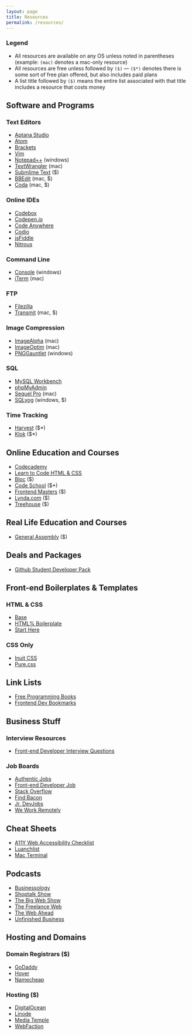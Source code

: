 ```yaml
---
layout: page
title: Resources
permalink: /resources/
---
```


### Legend

- All resources are available on any OS unless noted in parentheses (example: `(mac)` denotes a mac-only resource)
- All resources are free unless followed by `($)` — `($*)` denotes there is some sort of free plan offered, but also includes paid plans
- A list title followed by `($)` means the entire list associated with that title includes a resource that costs money

## Software and Programs

### Text Editors

- [Aptana Studio](http://www.aptana.com/)
- [Atom](https://atom.io/)
- [Brackets](http://brackets.io/)
- [Vim](http://www.vim.org/download.php)
- [Notepad++](http://notepad-plus-plus.org/) (windows)
- [TextWrangler](http://www.barebones.com/products/textwrangler/) (mac)
- [Submlime Text](http://sublimetext.com) ($)
- [BBEdit](http://www.barebones.com/products/bbedit/) (mac, $)
- [Coda](https://panic.com/coda/) (mac, $)

### Online IDEs

- [Codebox](https://www.codebox.io/)
- [Codepen.io](http://codepen.io)
- [Code Anywhere](https://codeanywhere.com/)
- [Codio](https://codio.com/)
- [jsFiddle](http://jsfiddle.net/)
- [Nitrous](https://www.nitrous.io/)

### Command Line

- [Console](http://sourceforge.net/projects/console/) (windows)
- [iTerm](http://iterm2.com/) (mac)

### FTP

- [Filezilla](https://filezilla-project.org/)
- [Transmit](http://panic.com/transmit/) (mac, $)

### Image Compression

- [ImageAlpha](http://pngmini.com/) (mac)
- [ImageOptim](https://imageoptim.com/) (mac)
- [PNGGauntlet](http://pnggauntlet.com/) (windows)

### SQL

- [MySQL Workbench](http://www.mysql.com/products/workbench/)
- [phpMyAdmin](http://www.phpmyadmin.net/)
- [Sequel Pro](http://www.sequelpro.com/) (mac)
- [SQLyog](https://www.webyog.com/product/sqlyog) (windows, $)

### Time Tracking

- [Harvest](https://www.getharvest.com/) ($*)
- [Klok](http://getklok.com/) ($*)

## Online Education and Courses

- [Codecademy](http://www.codecademy.com/)
- [Learn to Code HTML & CSS](http://learn.shayhowe.com/html-css/)
- [Bloc](https://www.bloc.io/frontend-development-bootcamp) ($)
- [Code School](https://www.codeschool.com/) ($*)
- [Frontend Masters](https://frontendmasters.com/) ($)
- [Lynda.com](http://www.lynda.com/) ($)
- [Treehouse](http://teamtreehouse.com/) ($)

## Real Life Education and Courses

- [General Assembly](http://generalassemb.ly) ($)

## Deals and Packages

- [Github Student Developer Pack](https://education.github.com/pack)

## Front-end Boilerplates & Templates

### HTML & CSS

- [Base](http://base.webknit.co.uk/)
- [HTML% Boilerplate](https://html5boilerplate.com/)
- [Start Here](https://github.com/poopsplat/starthere)

### CSS Only

- [Inuit CSS](https://github.com/inuitcss)
- [Pure.css](http://purecss.io/)

## Link Lists

- [Free Programming Books](https://github.com/vhf/free-programming-books)
- [Frontend Dev Bookmarks](https://github.com/dypsilon/frontend-dev-bookmarks)

## Business Stuff

### Interview Resources

- [Front-end Developer Interview Questions](https://github.com/h5bp/Front-end-Developer-Interview-Questions)

### Job Boards

- [Authentic Jobs](http://www.authenticjobs.com/#category=4)
- [Front-end Developer Job](http://frontenddeveloperjob.com/)
- [Stack Overflow](http://careers.stackoverflow.com/jobs/tag/frontend)
- [Find Bacon](https://findbacon.com/jobs/Front-End)
- [Jr. DevJobs](http://www.jrdevjobs.com/)
- [We Work Remotely](https://weworkremotely.com/)

## Cheat Sheets

- [A11Y Web Accessibility Checklist](http://a11yproject.com/checklist.html)
- [Luanchlist](https://github.com/poopsplat/launchlist)
- [Mac Terminal](https://github.com/0nn0/terminal-mac-cheatsheet)

## Podcasts

- [Businessology](http://www.businessology.biz/)
- [Shoptalk Show](http://shoptalkshow.com)
- [The Big Web Show](http://5by5.tv/bigwebshow)
- [The Freelance Web](http://www.thefreelanceweb.com/)
- [The Web Ahead](http://5by5.tv/webahead)
- [Unfinished Business](http://unfinished.bz/)

## Hosting and Domains

### Domain Registrars ($)

- [GoDaddy](http://godaddy.com)
- [Hover](http://hover.com)
- [Namecheap](http://namecheap.com)

### Hosting ($)

- [DigitalOcean](https://www.digitalocean.com/)
- [Linode](https://www.linode.com/)
- [Media Temple](http://mediatemple.net/)
- [WebFaction](https://www.webfaction.com/)
